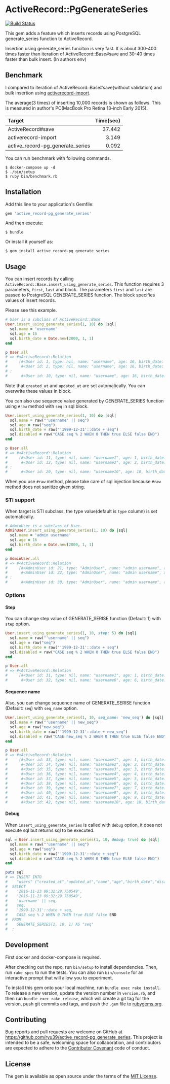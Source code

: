# ActiveRecord::PgGenerateSeries

[![Build Status](https://travis-ci.org/ryu39/active_record-pg_generate_series.svg?branch=master)](https://travis-ci.org/ryu39/active_record-pg_generate_series)

This gem adds a feature which inserts records using PostgreSQL generate_series function to ActiveRecord.

Insertion using generate_series funciton is very fast.
It is about 300-400 times faster than iteration of ActiveRecord::Base#save and 30-40 times faster than bulk insert. (In authors env)

## Benchmark

I compared to iteration of ActiveRecord::Base#save(without validation) and 
bulk insertion using [activerecord-import](https://github.com/zdennis/activerecord-import).

The average(3 times) of inserting 10,000 records is shown as follows.
This is measured in author's PC(MacBook Pro Retina 13-inch Early 2015).

| Target                           | Time(sec) |
|:---------------------------------|----------:|
| ActiveRecord#save                |    37.442 |
| activerecord-import              |     3.149 |
| active_record-pg_generate_series |     0.092 |

You can run benchmark with following commands.

    $ docker-compose up -d
    $ ./bin/setup
    $ ruby bin/benchmark.rb

## Installation

Add this line to your application's Gemfile:

```ruby
gem 'active_record-pg_generate_series'
```

And then execute:

    $ bundle

Or install it yourself as:

    $ gem install active_record-pg_generate_series

## Usage

You can insert records by calling `ActiveRecord::Base.insert_using_generate_series`.
This function requires 3 parameters, `first`, `last` and block.
The parameters `first` and `last` are passed to PostgreSQL GENERATE_SERIES function.
The block specifies values of insert records.

Please see this example.

```ruby
# User is a subclass of ActiveRecord::Base
User.insert_using_generate_series(1, 10) do |sql|
  sql.name = 'username'
  sql.age = 16
  sql.birth_date = Date.new(2000, 1, 1)
end

p User.all
# => #<ActiveRecord::Relation 
#     [#<User id: 1, type: nil, name: "username", age: 16, birth_date: "2000-01-01", disabled: false, created_at: "2016-11-23 08:52:25", updated_at: "2016-11-23 08:52:25">, 
#      #<User id: 2, type: nil, name: "username", age: 16, birth_date: "2000-01-01", disabled: false, created_at: "2016-11-23 08:52:25", updated_at: "2016-11-23 08:52:25">, 
# :
#      #<User id: 10, type: nil, name: "username", age: 16, birth_date: "2000-01-01", disabled: false, created_at: "2016-11-23 08:52:25", updated_at: "2016-11-23 08:52:25">]>
```

Note that `created_at` and `updated_at` are set automatically.
You can overwrite these values in block.

You can also use sequence value generated by GENERATE_SERIES function using `#raw` method with `seq` in sql block.

```ruby
User.insert_using_generate_series(1, 10) do |sql|
  sql.name = raw("'username' || seq")
  sql.age = raw("seq")
  sql.birth_date = raw("'1999-12-31'::date + seq")
  sql.disabled = raw("CASE seq % 2 WHEN 0 THEN true ELSE false END")
end

p User.all
# => #<ActiveRecord::Relation 
#     [#<User id: 11, type: nil, name: "username1", age: 1, birth_date: "2000-01-01", disabled: false, created_at: "2016-11-23 09:03:12", updated_at: "2016-11-23 09:03:12">, 
#      #<User id: 12, type: nil, name: "username2", age: 2, birth_date: "2000-01-02", disabled: true, created_at: "2016-11-23 09:03:12", updated_at: "2016-11-23 09:03:12">, 
# :
#      #<User id: 20, type: nil, name: "username10", age: 10, birth_date: "2000-01-10", disabled: true, created_at: "2016-11-23 09:03:12", updated_at: "2016-11-23 09:03:12">]>
```

When you use `#raw` method, please take care of sql injection because `#raw` method does not sanitize given string.

### STI support

When target is STI subclass, the type value(default is `type` column) is set automatically.

```ruby
# AdminUser is a subclass of User.
AdminUser.insert_using_generate_series(1, 10) do |sql|
  sql.name = 'admin username'
  sql.age = 16
  sql.birth_date = Date.new(2000, 1, 1)
end

p AdminUser.all
# => #<ActiveRecord::Relation 
#     [#<AdminUser id: 21, type: "AdminUser", name: "admin username", age: 16, birth_date: "2000-01-01", disabled: false, created_at: "2016-11-23 09:17:22", updated_at: "2016-11-23 09:17:22">, #<AdminUser id: 22, type: "AdminUser", name: "admin username", age: 16, birth_date: "2000-01-01", disabled: false, created_at: "2016-11-23 09:17:22", updated_at: "2016-11-23 09:17:22">,  21, type: "AdminUser", name: "admin username", age: 16, birth_date: "2000-01-01", disabled: false, created_at: "2016-11-23 09:17:22", updated_at: "2016-11-23 09:17:22">, 
#      #<AdminUser id: 22, type: "AdminUser", name: "admin username", age: 16, birth_date: "2000-01-01", disabled: false, created_at: "2016-11-23 09:17:22", updated_at: "2016-11-23 09:17:22">, 
# :
#      #<AdminUser id: 30, type: "AdminUser", name: "admin username", age: 16, birth_date: "2000-01-01", disabled: false, created_at: "2016-11-23 09:17:22", updated_at: "2016-11-23 09:17:22">]>
```

### Options

#### Step

You can change step value of GENERATE_SERISE function (Default: 1) with `step` option.

```ruby
User.insert_using_generate_series(1, 10, step: 5) do |sql|
  sql.name = raw("'username' || seq")
  sql.age = raw("seq")
  sql.birth_date = raw("'1999-12-31'::date + seq")
  sql.disabled = raw("CASE seq % 2 WHEN 0 THEN true ELSE false END")
end

p User.all
# => #<ActiveRecord::Relation 
#     [#<User id: 31, type: nil, name: "username1", age: 1, birth_date: "2000-01-01", disabled: false, created_at: "2016-11-23 10:00:47", updated_at: "2016-11-23 10:00:47">, 
#      #<User id: 32, type: nil, name: "username6", age: 6, birth_date: "2000-01-06", disabled: true, created_at: "2016-11-23 10:00:47", updated_at: "2016-11-23 10:00:47">]>
```

#### Sequence name

Also, you can change sequence name of GENERATE_SERISE function (Default: `seq`) with `seq_name` option.

```ruby
User.insert_using_generate_series(1, 10, seq_name: 'new_seq') do |sql|
  sql.name = raw("'username' || new_seq")
  sql.age = raw("new_seq")
  sql.birth_date = raw("'1999-12-31'::date + new_seq")
  sql.disabled = raw("CASE new_seq % 2 WHEN 0 THEN true ELSE false END")
end

p User.all
# => #<ActiveRecord::Relation 
#     [#<User id: 33, type: nil, name: "username1", age: 1, birth_date: "2000-01-01", disabled: false, created_at: "2016-11-23 10:26:30", updated_at: "2016-11-23 10:26:30">, 
#      #<User id: 34, type: nil, name: "username2", age: 2, birth_date: "2000-01-02", disabled: true, created_at: "2016-11-23 10:26:30", updated_at: "2016-11-23 10:26:30">, 
#      #<User id: 35, type: nil, name: "username3", age: 3, birth_date: "2000-01-03", disabled: false, created_at: "2016-11-23 10:26:30", updated_at: "2016-11-23 10:26:30">, 
#      #<User id: 36, type: nil, name: "username4", age: 4, birth_date: "2000-01-04", disabled: true, created_at: "2016-11-23 10:26:30", updated_at: "2016-11-23 10:26:30">, 
#      #<User id: 37, type: nil, name: "username5", age: 5, birth_date: "2000-01-05", disabled: false, created_at: "2016-11-23 10:26:30", updated_at: "2016-11-23 10:26:30">, 
#      #<User id: 38, type: nil, name: "username6", age: 6, birth_date: "2000-01-06", disabled: true, created_at: "2016-11-23 10:26:30", updated_at: "2016-11-23 10:26:30">, 
#      #<User id: 39, type: nil, name: "username7", age: 7, birth_date: "2000-01-07", disabled: false, created_at: "2016-11-23 10:26:30", updated_at: "2016-11-23 10:26:30">, 
#      #<User id: 40, type: nil, name: "username8", age: 8, birth_date: "2000-01-08", disabled: true, created_at: "2016-11-23 10:26:30", updated_at: "2016-11-23 10:26:30">, 
#      #<User id: 41, type: nil, name: "username9", age: 9, birth_date: "2000-01-09", disabled: false, created_at: "2016-11-23 10:26:30", updated_at: "2016-11-23 10:26:30">, 
#      #<User id: 42, type: nil, name: "username10", age: 10, birth_date: "2000-01-10", disabled: true, created_at: "2016-11-23 10:26:30", updated_at: "2016-11-23 10:26:30">]>
```

#### Debug

When `insert_using_generate_series` is called with `debug` option, it does not execute sql but returns sql to be executed.

```ruby
sql = User.insert_using_generate_series(1, 10, debug: true) do |sql|
  sql.name = raw("'username' || seq")
  sql.age = raw("seq")
  sql.birth_date = raw("'1999-12-31'::date + seq")
  sql.disabled = raw("CASE seq % 2 WHEN 0 THEN true ELSE false END")
end

puts sql
# => INSERT INTO
#    "users" ("created_at","updated_at","name","age","birth_date","disabled")
#  SELECT
#    '2016-11-23 09:32:29.750549',
#    '2016-11-23 09:32:29.750549',
#    'username' || seq,
#    seq,
#    '1999-12-31'::date + seq,
#    CASE seq % 2 WHEN 0 THEN true ELSE false END
#  FROM
#    GENERATE_SERIES(1, 10, 1) AS "seq"
#  ;
```

## Development

First docker and docker-compose is required.

After checking out the repo, run `bin/setup` to install dependencies. 
Then, run `rake spec` to run the tests. 
You can also run `bin/console` for an interactive prompt that will allow you to experiment.

To install this gem onto your local machine, run `bundle exec rake install`. 
To release a new version, update the version number in `version.rb`, 
and then run `bundle exec rake release`, which will create a git tag for the version, 
push git commits and tags, and push the `.gem` file to [rubygems.org](https://rubygems.org).

## Contributing

Bug reports and pull requests are welcome on GitHub at https://github.com/ryu39/active_record-pg_generate_series. 
This project is intended to be a safe, welcoming space for collaboration, 
and contributors are expected to adhere to the [Contributor Covenant](http://contributor-covenant.org) code of conduct.


## License

The gem is available as open source under the terms of the [MIT License](http://opensource.org/licenses/MIT).

